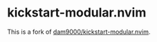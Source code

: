 # kickstart-modular.nvim

This is a fork of [dam9000/kickstart-modular.nvim](https://github.com/dam9000/kickstart-modular.nvim).
